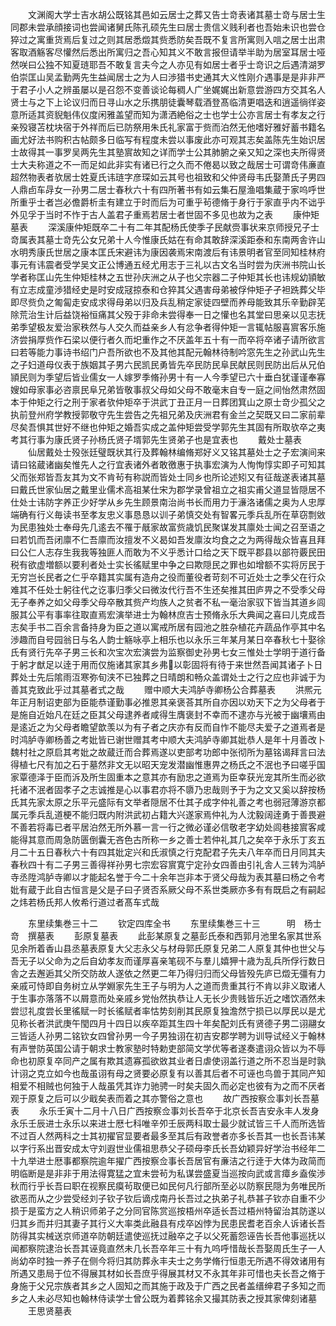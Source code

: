 <!-- { "loadSidebar": true } -->
　　文渊阁大学士吉水胡公既铭其邑如云居士之葬又告士竒表诸其墓士竒与居士生同郡未尝承顔接词也尝闻诸舅氏陈孔硕先生曰居士贵信义贱利者也吾始未识也尝仓猝过之寓重货焉后复过之则其居悉燬其赀悉防矣吾既不复言所寓则入唁之居士出肃客取酒觞客尽懽然后悉出所寓归之吾心知其义不敢言报但请举半助为居室耳居士哑然咲曰公独不知夏琏耶吾不敢复言夫今之人亦见有如居士者乎士竒识之后遇清湖罗伯崇匡山吴孟勤两先生益闻居士之为人曰渉猎书史通其大义性刚介遇事是是非非严于君子小人之辨虽屡以是召怨不变善谈论每稠人广坐娓娓出新意尝游四方交其名人贤士与之下上论议归而日寻山水之乐携朋徒囊琴载酒登髙临清更唱迭和逍遥徜徉姿意所适其资貎魁伟仪度闲雅盖望而知为潇洒絶俗之士也学士公亦言居士有孝友之行亲殁寝苫枕块宿于外祥而后已防祭用朱氏礼家富于赀而泊然无他嗜好雅好蓄书籍名画尤好法书购积古帖颇多日临写有程度未尝以事废此亦可观其志矣盖陈先生始识居士故得其一事罗吴两先生其塾賔故知之详而学士公其肺腑之亲又知之深也夫所得贤士大夫称道之不一而足如此非实有诸已行之久而不倦曷以致之哉居士可谓竒伟亷直超然物表者欤居士姓夏氏讳琏字彦琛如云其号也祖致和父仲贤母韦氏娶萧氏子男四人鼎卣车冔女一孙男二居士春秋六十有四所著书有如云集石屋渔唱集蔵于家呜呼世所重乎士者岂必儋爵析圭有建立于时而后为可重乎茍德脩于身行于家直乎内不诎乎外见孚于当时不怍于古人盖君子重焉若居士者世固不多见也故为之表
　　康仲矩墓表
　　深溪康仲矩既卒二十有二年其配杨氏使季子民献赍事状来京师授兄子士竒属表其墓士竒先公女兄弟十人今惟康氏姑在有命其敢辞深溪距泰和东南两舎许山水明秀康氏世居之康本匡氏宋避讳为康因袭焉宋南渡后有讳景明者官至同知桂林府事元有讳震者受学吴文正公博通五经尤用志于三礼以古文名当时尝为庆洲书院山长学者称匡山先生仲矩桂林之五世孙庆洲之从子也父宗器二子仲矩其长也讳规幼頴敏有立志成童渉猎经史是时安成冦掠泰和仓猝其父遇害母弟被俘仲矩孑孑袒跣葬父毕即尽赀负之匍匐走安成求得母弟以归及兵乱稍定家徒四壁而养母能致其乐辛勤辟芜除荒治生计后益饶裕恒痛其父殁于非命未尝得奉一日之懽也名其堂曰思亲以见志抚弟季望极友爱治家秩然与人交久而益亲乡人有忿争者得仲矩一言辄帖服喜賔客乐施济尝捐厚赀作石梁以便行者久而圯重作之不厌盖年五十有一而卒将卒诸子请所欲言曰若等能力事诗书绍门户吾所欲也不及其他其配元翰林待制吟窓先生之孙武山先生之子妇道母仪表于族姻其子男六民凯民勇皆先卒民防民阜民献民则民防出后从兄伯頴民则为季望后皆业儒女一人嫁罗季脩孙男十有一人今季望已六十垂白犹谨谨奉寡嫂如母家事必咨禀民阜兄弟皆敬事叔父母如父母不敢毫末自专一庭之间怡然肃然固本于仲矩之行之刑于家者欤仲矩卒于洪武丁丑正月一日葬团箕山之原士竒少孤父之执前登州府学教授郭敬守先生尝告之先祖兄弟及庆洲君有金兰之契既又曰二家前辈尽矣吾惧其世好不继也仲矩之婚吾实成之盖仲矩尝受学郭先生其固有所取欤卒之夷考其行事为康氏贤子孙杨氏贤子壻郭先生贤弟子也是宜表也
　　戴处士墓表
　　仙居戴处士殁张廷璧既状其行及葬翰林编脩郑好义又铭其墓处士之子宏演间来请曰铭蔵诸幽矣惟先人之行宜表诸外者敢徼惠于执事宏演为人恂恂惇实即子可知其父而张郑皆吾友其为文不肯茍有称説而皆处士同乡也所论述矧又有征哉遂表诸其墓曰戴氏世家仙居之戴里业儒术高祖某仕宋为郡学录曾祖立之祖实甫父道显皆隠居不仕处士讳防字养正少好学从乡先生顾景南治尚书长而用力于濓洛诸儒之奥为人忠厚端确有行义毎读书至孝友忠义事恳恳以训子弟慎交处有智畧元季兵乱所在草窃剽敓为民患独处士奉母先几逺去不罹于旤家故富赀歳饥民聚谋发其廪处士闻之召至语之曰若饥而吾闭廪不仁吾廪而汝擅发不义曷如吾发廪汝均食之之为两得哉众皆喜且拜曰公仁人志存生我我等独匪人而敢为不义乎悉计口给之天下既平郡县以部符覈民田税有欲虚増额以要利者处士实长徭赋里中争之曰欺隠民之罪也如增额不实将厉民于无穷岂长民者之仁乎卒籍其实属有造舟之役而董役者苛刻不可近处士之季父在行众难其不任处士躬往代之讫事归季父曰微汝代行吾不生还矣推其田庐畀之不受季父母无子奉养之如父母季父母卒散其赀产均族人之贫者不私一毫治家驭下皆当其道乡闾服其公平有事率往取直焉宏演举进士为翰林庶吉士预脩永乐大典闻之喜曰儿克成吾志矣手书二百余言备持身为臣之道以寓戒所居有园池之胜杂植花卉蔬品作亭其中名渉趣而自号园翁日与名人韵士觞咏亭上相乐也以永乐三年某月某日卒春秋七十娶徐氏有贤行先卒子男三长和次宝次宏演尝为监察御史孙男七女三惟处士学明于道行备于躬才猷足以逹于用而仅施诸其家其乡弗以彰固将有待于来世然吾闻其诸子卜日葬处士先后隂雨沍寒弥旬浃不已独葬之日晴朗和畅众盖谓处士之行之应也非诚于为善其克致此乎过其墓者式之哉
　　赠中顺大夫鸿胪寺卿杨公合葬墓表
　　洪熈元年正月制诏吏部为臣能恭谨勤事必推恩其亲褒荅其所自亦因以劝天下之为父母者于是施自近始凡在廷之臣其父母逮养者咸得生膺褒封不幸而不逮亦与光被于幽壤焉由是逺近之为父母者瞻望歆羡以为有子者之庆亦有反而自怍不能尽夫爱子之道焉者是时鸿胪寺卿杨善之考妣皆已谢世赠其考中顺大夫鸿胪寺卿其妣恭人是年十月善改卜魏村社之原启其考妣之故蔵迁而合葬焉遂以吏部考功郎中张彻所为墓铭谒拜言曰法得植七尺有加之石于墓然非文无以昭天宠发潜幽惟惠畀之杨氏之不泯也予曰嗟乎国家覃德泽于臣而泝及所生固重本之意其亦有励忠之道焉为臣幸获光宠其所生而必欲托诸不泯者固孝子之志诚推是心以事君亦将不隳乃忠哉则予于为之文又奚以辞按杨氏其先家太原之乐平元盛际有文举者隠居不仕其子成字仲礼善之考也弱冠薄游京都属元季兵乱道梗不能归既内附洪武初占籍大兴遂家焉仲礼为人沈毅阔逹勇于善畏避不善若将毒已者平居泊然无所外慕一言一行之微必谨必信敬老字幼处闾巷接賔客咸能得其意而周急防匮倒囊无吝色古所称一乡之善士若仲礼其几之矣卒于永乐丁亥五月二十五日春秋六十有四其妣定兴和氏淑慎之行克配君子先夫八年卒而日月同其夫春秋四十有二子男三善得祥孙男七宗宏容賔寛宁定孙女四善由引礼舎人三转为鸿胪寺丞陞鸿胪寺卿以才能起名誉于今二十余年岂非本于贤父母哉为表其墓曰杨之令考妣有蔵于此自古恒言是父是子曰子贤否系厥父母不系世类厥亦多有有既启之有嗣起之炜若杨氏邦人攸希行道过者髙车式哉


　　东里续集巻三十二
　　钦定四库全书
　　东里续集巻三十三　　　明　杨士竒　撰墓表
　　彭原复墓表
　　此彭某原复之墓彭氏泰和西郭月池里名家其世系见余所着香山县丞墓表原复大父志永父与材母郭氏原复兄弟二人原复其仲也世父与吾无子以父命为之后自幼孝友而谨厚喜亲笔砚不与羣儿嬉狎十歳为乱兵所俘行数日舎之去邂逅其父所交防故人遂依之然更二年乃得归归而父母皆殁先庐已燬无彊有力亲戚可恃即自务树立从学婣家先生王子与明为人之道而贵重其行不肯以非义取诸人于生事亦落落不以屑意而处亲戚乡党怡然执恭让人无长少贵贱皆乐近之嗜饮酒然未尝愆礼度尝长里徭赋一时长徭赋者率怙势刻削其民原复独澹然宁损已以厚民以是尤见称长者洪武庚午閠四月十四日以疾卒距其生四十年矣配刘氏有贤德子男二诩翮女三皆适人孙男二铭钦女四曾孙男一今子男独诩在初吉安郡学聘为训导试经义于翰林有声誉防英国公请于朝求士教家塾时特勅吏部简文学优等者遂奏遣诩众皆以为不辱命也初原复卒同产之属有欺其遗寡孤欲敚其业者日虐使诩盖行道之所不忍当是时孰计诩之克立如今也哉虽诩有母之贤要必原复有以善其后者不可诬也鸟兽于其同产知相爱不相贼也何独于人哉虽凭其诈力驰骋一时矣夫固久而必定也彼有为之而不厌者观于原复之后可以少戢矣表而着之其亦警俗之意也
　　故广西按察佥事刘长吾墓表
　　永乐壬寅十二月十八日广西按察佥事刘长吾卒于北京长吾吉安永丰人发身永乐壬辰进士永乐以来进士厯七科唯辛夘壬辰两科取士最少就试皆三千人而所选皆不过百人然两科之士其初擢官显要者最多至其后有政誉者亦多长吾其一也长吾讳某以字行系出晋安成太守刘遐世业儒祖思恭父子硕母李氏长吾幼颖异好学治书经年二十九举进士厯事都察院逾年擢广西按察佥事长吾居官有亷洁之行逹于大体为政简而明临断是是非非于用法得寛猛之宜未尝茍为私谋尝盛夏当巡按向武或言瘴乡盍俟渉秋而行乎长吾曰职在视察民瘼茍取便已如民何凡行部所至必以防察民隠为务唯民所欲恶而从之少尝受经刘子钦子钦后谪戍南丹长吾过之执弟子礼恭甚子钦亦自重不少损于是蛮方之人稍识师弟子之分同官陈赏巡按梧州卒适长吾过梧州特留治其防遂以归其乡而并归其妻子其行义大率类此融县有戍卒凶悖为民患民耆老百余人诉诸长吾防得其实械送京师道卒防朝廷遣使巡抚过融卒之子以父死蓄怨诬告长吾他事巡抚以闻都察院逮治长吾其诬竟直然未几长吾卒年三十有九呜呼惜哉长吾娶周氏生子一人尚幼卒时独一养子在侧今将归其防葬永丰夫士之务学脩行恒患无所遇不得效诸用有所遇又患局于位不得展其材如长吾庶乎得展其材又不永其年非可惜也夫长吾之脩于身施于父兄宗族者其乡之人固知之而其施于政及于广西之民者盖缙绅君子多知之而乡之人未必尽知也翰林侍读学士曾公既为着葬铭余又撮其防表之授其家俾刻诸墓
　　王思贤墓表
